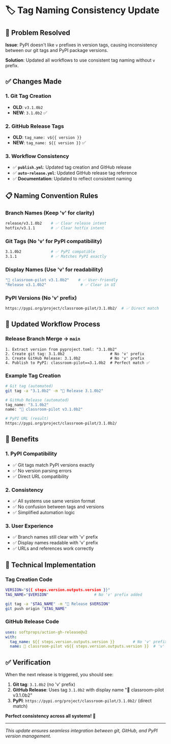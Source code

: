 # 🏷️ Tag Naming Consistency Update

## 🎯 **Problem Resolved**

**Issue**: PyPI doesn't like `v` prefixes in version tags, causing inconsistency between our git tags and PyPI package versions.

**Solution**: Updated all workflows to use consistent tag naming without `v` prefix.

## ✅ **Changes Made**

### **1. Git Tag Creation** 
- **OLD**: `v3.1.0b2` 
- **NEW**: `3.1.0b2` ✅

### **2. GitHub Release Tags**
- **OLD**: `tag_name: v${{ version }}`
- **NEW**: `tag_name: ${{ version }}` ✅

### **3. Workflow Consistency**
- ✅ **`publish.yml`**: Updated tag creation and GitHub release
- ✅ **`auto-release.yml`**: Updated GitHub release tag reference  
- ✅ **Documentation**: Updated to reflect consistent naming

## 📋 **Naming Convention Rules**

### **Branch Names** (Keep 'v' for clarity)
```bash
release/v3.1.0b2    # ✅ Clear release intent
hotfix/v3.1.1       # ✅ Clear hotfix intent
```

### **Git Tags** (No 'v' for PyPI compatibility)
```bash
3.1.0b2             # ✅ PyPI compatible
3.1.1               # ✅ Matches PyPI exactly
```

### **Display Names** (Use 'v' for readability)
```bash
"🎉 classroom-pilot v3.1.0b2"    # ✅ User-friendly
"Release v3.1.0b2"               # ✅ Clear in UI
```

### **PyPI Versions** (No 'v' prefix)
```bash
https://pypi.org/project/classroom-pilot/3.1.0b2/  # ✅ Direct match
```

## 🔄 **Updated Workflow Process**

### **Release Branch Merge** → `main`
```
1. Extract version from pyproject.toml: "3.1.0b2"
2. Create git tag: 3.1.0b2                    # No 'v' prefix
3. Create GitHub Release: 3.1.0b2             # No 'v' prefix  
4. Publish to PyPI: classroom-pilot==3.1.0b2  # Perfect match ✅
```

### **Example Tag Creation**
```bash
# Git tag (automated)
git tag -a "3.1.0b2" -m "🎉 Release 3.1.0b2"

# GitHub Release (automated)
tag_name: "3.1.0b2"
name: "🎉 classroom-pilot v3.1.0b2"

# PyPI URL (result)
https://pypi.org/project/classroom-pilot/3.1.0b2/
```

## 🎯 **Benefits**

### **1. PyPI Compatibility**
- ✅ Git tags match PyPI versions exactly
- ✅ No version parsing errors
- ✅ Direct URL compatibility

### **2. Consistency**
- ✅ All systems use same version format
- ✅ No confusion between tags and versions
- ✅ Simplified automation logic

### **3. User Experience** 
- ✅ Branch names still clear with 'v' prefix
- ✅ Display names readable with 'v' prefix
- ✅ URLs and references work correctly

## 🔧 **Technical Implementation**

### **Tag Creation Code**
```bash
VERSION="${{ steps.version.outputs.version }}"
TAG_NAME="$VERSION"                    # No 'v' prefix added

git tag -a "$TAG_NAME" -m "🎉 Release $VERSION"
git push origin "$TAG_NAME"
```

### **GitHub Release Code**
```yaml
uses: softprops/action-gh-release@v2
with:
  tag_name: ${{ steps.version.outputs.version }}        # No 'v' prefix
  name: 🎉 classroom-pilot v${{ steps.version.outputs.version }}  # 'v' for display only
```

## ✅ **Verification**

When the next release is triggered, you should see:

1. **Git tag**: `3.1.0b2` (no 'v' prefix)
2. **GitHub Release**: Uses tag `3.1.0b2` with display name "🎉 classroom-pilot v3.1.0b2"  
3. **PyPI**: `https://pypi.org/project/classroom-pilot/3.1.0b2/` (direct match)

**Perfect consistency across all systems! 🚀**

---

*This update ensures seamless integration between git, GitHub, and PyPI version management.*